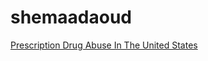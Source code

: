 # shemaadaoud

[Prescription Drug Abuse In The United States](https://shemaaali.github.io/shimadaoud1/)
